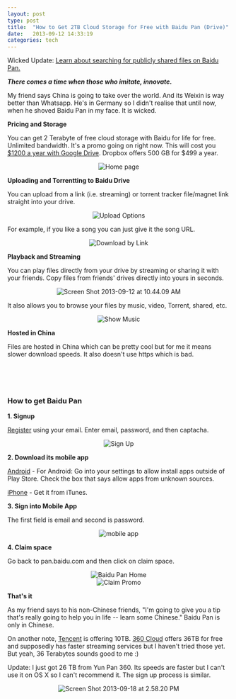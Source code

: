 ```yaml
---
layout: post
type: post
title:  "How to Get 2TB Cloud Storage for Free with Baidu Pan (Drive)"
date:   2013-09-12 14:33:19
categories: tech
---
```

Wicked Update: <a href="http://www.taigeair.com/baidu-yun-pan-search/">Learn about searching for publicly shared files on Baidu Pan.</a>

<strong><em>There comes a time when those who imitate, innovate. </em></strong>

My friend says China is going to take over the world. And its Weixin is way better than Whatsapp. He's in Germany so I didn't realise that until now, when he shoved Baidu Pan in my face. It is wicked.

<strong>Pricing and Storage</strong>

You can get 2 Terabyte of free cloud storage with Baidu for life for free. Unlimited bandwidth. It's a promo going on right now. This will cost you <a href="https://support.google.com/drive/answer/2375123?hl=en">$1200 a year with Google Drive</a>. Dropbox offers 500 GB for $499 a year. 


<center><img src="{{site.url}}/assets/posts/Home-page-1024x666.png" alt="Home page" ></center>

<strong>Uploading and Torrentting to Baidu Drive</strong>

You can upload from a link (i.e. streaming) or torrent tracker file/magnet link straight into your drive. 

<center><img src="{{site.url}}/assets/posts/Upload-Options.png" alt="Upload Options" ></center>

For example, if you like a song you can just give it the song URL. 

<center><img src="{{site.url}}/assets/posts/Download-by-Link-1024x666.png" alt="Download by Link" ></center>

<strong>Playback and Streaming</strong>

You can play files directly from your drive by streaming or sharing it with your friends. Copy files from friends' drives directly into yours in seconds. 

<center><img src="{{site.url}}/assets/posts/Screen-Shot-2013-09-12-at-10.44.09-AM-1024x666.png" alt="Screen Shot 2013-09-12 at 10.44.09 AM"></center>

It also allows you to browse your files by music, video, Torrent, shared, etc. 

<center><img src="{{site.url}}/assets/posts/Show-Music-1024x666.png" alt="Show Music"></center>

<strong>Hosted in China</strong>

Files are hosted in China which can be pretty cool but for me it means slower download speeds. It also doesn't use https which is bad.

<center>
<script async src="//pagead2.googlesyndication.com/pagead/js/adsbygoogle.js"></script>
<ins class="adsbygoogle"
     style="display:inline-block;width:320px;height:50px"
     data-ad-client="ca-pub-6980078218155730"
     data-ad-slot="8737364100"></ins>
<script>
(adsbygoogle = window.adsbygoogle || []).push({});
</script>
<br>
</center>

<h3>How to get Baidu Pan</h3>

<strong>1. Signup</strong>

<a href="https://passport.baidu.com/v2/?reg&u=http%3A%2F%2Fpan.baidu.com&regType=1#mail" target="_blank">Register</a> using your email. Enter email, password, and then captacha. 

<center><img src="{{site.url}}/assets/posts/Sign-Up-1024x666.png" alt="Sign Up"></center>

<strong>2. Download its mobile app</strong>

<a href="http://bcscdn.baidu.com/netdisk/BaiduYun_5.0.0.apk" target="_blank">Android</a> - For Android: Go into your settings to allow install apps outside of Play Store. Check the box that says allow apps from unknown sources.

<a href="http://itunes.apple.com/cn/app/bai-du-wang-pan/id547166701?mt=8" target="_blank">iPhone</a> - Get it from iTunes. 

<strong>3. Sign into Mobile App</strong>

The first field is email and second is password.

<center><img src="{{site.url}}/assets/posts/2013-09-11-2327262.png" alt="mobile app" ></center>

<strong>4. Claim space</strong>

Go back to pan.baidu.com and then click on claim space.

<center><img src="{{site.url}}/assets/posts/Baidu-Pan-Home1-1024x666.png" alt="Baidu Pan Home" ></center>

<center><img src="{{site.url}}/assets/posts/Claim-Promo1-1024x666.png" alt="Claim Promo"></center>

<strong>That's it</strong>

As my friend says to his non-Chinese friends, "I'm going to give you a tip that's really going to help you in life -- learn some Chinese." Baidu Pan is only in Chinese.

On another note, <a href="http://www.weiyun.com/act/10t-en.html?WYTAG=weiyun.portal.index" target="_blank">Tencent</a> is offering 10TB. <a href="http://yunpan.360.cn/" target="_blank">360 Cloud</a> offers 36TB for free and supposedly has faster streaming services but I haven't tried those yet. But yeah, 36 Terabytes sounds good to me :)

Update: I just got 26 TB from Yun Pan 360. Its speeds are faster but I can't use it on OS X so I can't recommend it. The sign up process is similar.

<center><img src="{{site.url}}/assets/posts/Screen-Shot-2013-09-18-at-2.58.20-PM-1024x329.png" alt="Screen Shot 2013-09-18 at 2.58.20 PM"></center>
